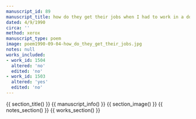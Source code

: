```yaml
---
manuscript_id: 89
manuscript_title: how do they get their jobs when I had to work in a dog biscuit factory?
dated: 4/9/1990
circa: ''
method: xerox
manuscript_type: poem
image: poem1990-09-04-how_do_they_get_their_jobs.jpg
notes: null
works_included:
- work_id: 1504
  altered: 'no'
  edited: 'no'
- work_id: 1503
  altered: 'yes'
  edited: 'no'
---
```


{{ section_title() }}
{{ manuscript_info() }}
{{ section_image() }}
{{ notes_section() }}
{{ works_section() }}
